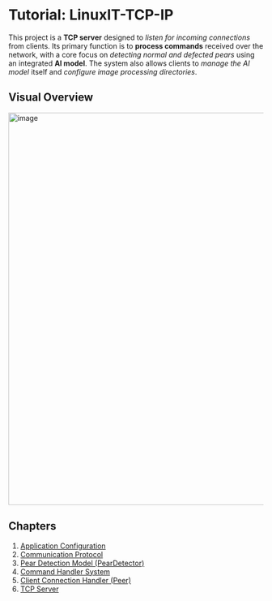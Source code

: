 # Tutorial: LinuxIT-TCP-IP

This project is a **TCP server** designed to *listen for incoming connections* from clients. Its primary function is to **process commands** received over the network, with a core focus on *detecting normal and defected pears* using an integrated **AI model**. The system also allows clients to *manage the AI model* itself and *configure image processing directories*.


## Visual Overview

<img width="612" height="774" alt="image" src="https://github.com/user-attachments/assets/3208c250-2bcb-4178-8f88-8a51b7bd2191" />

## Chapters

1. [Application Configuration
](01_application_configuration_.html)
2. [Communication Protocol
](02_communication_protocol_.html)
3. [Pear Detection Model (PearDetector)
](03_pear_detection_model__peardetector__.html)
4. [Command Handler System
](04_command_handler_system_.html)
5. [Client Connection Handler (Peer)
](05_client_connection_handler__peer__.html)
6. [TCP Server
](06_tcp_server_.html)
